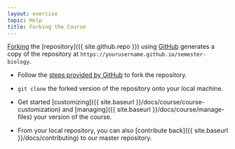 ```yaml
---
layout: exercise
topic: Help
title: Forking the Course
---
```


[Forking](https://help.github.com/articles/fork-a-repo/) the [repository]({{ site.github.repo }}) using [GitHub](http://github.com) generates a copy of the repository at `https://yourusername.github.io/semester-biology`.

- Follow the [steps provided by GitHub](https://help.github.com/articles/fork-a-repo/) to fork the repository.

- `git clone` the forked version of the repository onto your local machine.

- Get started [customizing]({{ site.baseurl }}/docs/course/course-customization) and [managing]({{ site.baseurl }}/docs/course/manage-files) your version of the course.

- From your local repository, you can also [contribute back]({{ site.baseurl }}/docs/contributing) to our master repository.
